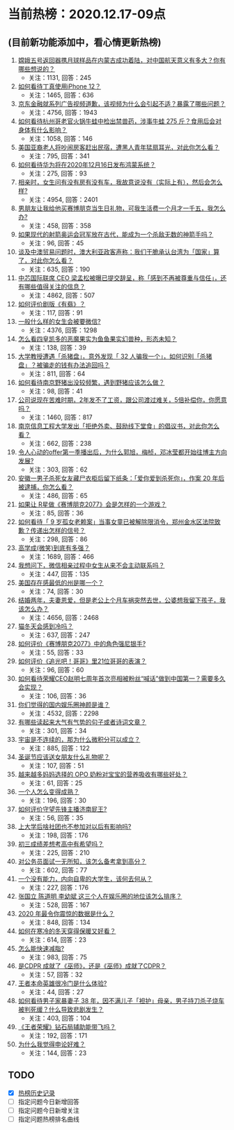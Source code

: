 # 当前热榜：2020.12.17-09点
## (目前新功能添加中，看心情更新热榜)
1. [嫦娥五号返回器携月球样品在内蒙古成功着陆，对中国航天意义有多大？你有哪些想说的？](https://www.zhihu.com/question/435116380)
    * 关注：1131, 回答：245
2. [如何看待丁真使用iPhone 12？](https://www.zhihu.com/question/434592793)
    * 关注：1465, 回答：636
3. [京东金融就系列广告视频道歉，该视频为什么会引起不适？暴露了哪些问题？](https://www.zhihu.com/question/434812647)
    * 关注：4756, 回答：1943
4. [如何看待杭州哥老官火锅牛蛙中检出禁兽药，涉事牛蛙 275 斤？食用后会对身体有什么影响？](https://www.zhihu.com/question/435097919)
    * 关注：1058, 回答：146
5. [美国亚裔老人将吵闹房客赶出民宿，遭黑人青年猛扇耳光，对此你怎么看？](https://www.zhihu.com/question/435065211)
    * 关注：795, 回答：341
6. [如何看待华为将在2020年12月16日发布鸿蒙系统？](https://www.zhihu.com/question/434818494)
    * 关注：275, 回答：93
7. [相亲时，女生问有没有房有没有车，我故意说没有（实际上有），然后会怎么样?](https://www.zhihu.com/question/303926395)
    * 关注：4954, 回答：2401
8. [男朋友让我给他买赛博朋克当生日礼物，可我生活费一个月才一千五，我怎么办?](https://www.zhihu.com/question/434776782)
    * 关注：458, 回答：358
9. [如果现代的射箭奥运会冠军放在古代，能成为一个杀敌无数的神箭手吗？](https://www.zhihu.com/question/417602409)
    * 关注：96, 回答：45
10. [谈及中澳贸易问题时，澳大利亚政客声称：我们干脆承认台湾为「国家」算了，对此你怎么看？](https://www.zhihu.com/question/435103691)
    * 关注：635, 回答：190
11. [中芯国际联席 CEO 梁孟松被曝已提交辞呈，称「感到不再被尊重与信任」，还有哪些值得关注的信息？](https://www.zhihu.com/question/435048793)
    * 关注：4862, 回答：507
12. [如何评价剧版《有翡》？](https://www.zhihu.com/question/434976264)
    * 关注：117, 回答：91
13. [一般什么样的女生会被要微信?](https://www.zhihu.com/question/323245237)
    * 关注：4376, 回答：1298
14. [怎么看四皇凯多的恶魔果实为鱼鱼果实幻兽种，形态未知？](https://www.zhihu.com/question/435002748)
    * 关注：138, 回答：39
15. [大学教授遭遇「杀猪盘」，意外发现「 32 人骗我一个」，如何识别「杀猪盘」？被骗走的钱有办法追回吗？](https://www.zhihu.com/question/435055077)
    * 关注：811, 回答：64
16. [如何看待南京野猪出没较频繁，遇到野猪应该怎么做？](https://www.zhihu.com/question/433711620)
    * 关注：98, 回答：41
17. [公司说现在苦难时期，2年发不了工资，跟公司渡过难关，5倍补偿你，你愿意吗？](https://www.zhihu.com/question/421021487)
    * 关注：1460, 回答：817
18. [南京信息工程大学发出「拒绝外卖、鼓励线下堂食」的倡议书，对此你怎么看？](https://www.zhihu.com/question/434950443)
    * 关注：662, 回答：238
19. [令人心动的offer第一季播出后，为什么郭旭，梅桢，邓冰莹都开始往博主方向发展?](https://www.zhihu.com/question/384507015)
    * 关注：303, 回答：62
20. [安徽一男子杀死女友藏尸衣柜后留下纸条：「爱你爱到杀死你」，作案 20 年后被逮捕，你怎么看？](https://www.zhihu.com/question/435102114)
    * 关注：486, 回答：65
21. [如果让 R星做《赛博朋克2077》会是怎样的一个游戏？](https://www.zhihu.com/question/434935063)
    * 关注：85, 回答：36
22. [如何看待「 9 岁孤女老赖案」当事女童已被解除限消令，郑州金水区法院致歉？传递出怎样的信号？](https://www.zhihu.com/question/435045157)
    * 关注：298, 回答：86
23. [高学成(微笑)到底有多强？](https://www.zhihu.com/question/37049266)
    * 关注：1689, 回答：466
24. [我想问下，微信相亲过程中女生从来不会主动联系吗？](https://www.zhihu.com/question/376671167)
    * 关注：447, 回答：135
25. [美国存在感最低的州是哪一个？](https://www.zhihu.com/question/433421382)
    * 关注：74, 回答：30
26. [结婚两年，夫妻恩爱，但是老公上个月车祸突然去世，公婆想我留下孩子，我该怎么办？](https://www.zhihu.com/question/430060068)
    * 关注：4656, 回答：2468
27. [猫冬天会感到冷吗？](https://www.zhihu.com/question/428634141)
    * 关注：637, 回答：247
28. [如何评价《赛博朋克2077》中的角色强尼银手?](https://www.zhihu.com/question/434464867)
    * 关注：55, 回答：33
29. [如何评价《追光吧！哥哥》里21位哥哥的表演？](https://www.zhihu.com/question/434602748)
    * 关注：96, 回答：60
30. [如何看待荣耀CEO赵明七周年首次亮相被粉丝“喊话”做到中国第一？需要多久会实现？](https://www.zhihu.com/question/435143679)
    * 关注：106, 回答：36
31. [你们觉得的国内娱乐圈神颜是谁？](https://www.zhihu.com/question/408628229)
    * 关注：4532, 回答：2298
32. [有哪些读起来大气有气势的句子或者诗词文章？](https://www.zhihu.com/question/302318653)
    * 关注：301, 回答：34
33. [宇宙是不连续的，那为什么微积分可以成立？](https://www.zhihu.com/question/430172368)
    * 关注：885, 回答：122
34. [圣诞节应该送女朋友什么礼物呢？](https://www.zhihu.com/question/359982349)
    * 关注：107, 回答：51
35. [越来越多妈妈选择的 OPO 奶粉对宝宝的营养吸收有哪些好处？](https://www.zhihu.com/question/434788998)
    * 关注：61, 回答：25
36. [一个人怎么变得成熟？](https://www.zhihu.com/question/431495614)
    * 关注：196, 回答：30
37. [如何评价守望先锋主播济南屁王?](https://www.zhihu.com/question/431941600)
    * 关注：56, 回答：35
38. [上大学后啥社团也不参加对以后有影响吗?](https://www.zhihu.com/question/433930810)
    * 关注：198, 回答：176
39. [初三成绩差想考高中有希望吗？](https://www.zhihu.com/question/434559494)
    * 关注：225, 回答：210
40. [对公务员面试一无所知，该怎么备考拿到高分？](https://www.zhihu.com/question/366961967)
    * 关注：602, 回答：77
41. [一个没有能力，内向自卑的大学生，该何去何从？](https://www.zhihu.com/question/432000580)
    * 关注：227, 回答：176
42. [张国立 陈道明 李幼斌 这三个人在娱乐圈的地位该怎么排序？](https://www.zhihu.com/question/38604238)
    * 关注：528, 回答：167
43. [2020 年最令你震惊的数据是什么？](https://www.zhihu.com/question/434916562)
    * 关注：848, 回答：134
44. [如何在寒冷的冬天穿得保暖又好看？](https://www.zhihu.com/question/22483845)
    * 关注：614, 回答：23
45. [怎么能快速减脂?](https://www.zhihu.com/question/356597241)
    * 关注：983, 回答：75
46. [是CDPR 成就了《巫师》，还是《巫师》成就了CDPR？](https://www.zhihu.com/question/435035425)
    * 关注：57, 回答：32
47. [王者本命英雄很冷门是什么体验?](https://www.zhihu.com/question/433738419)
    * 关注：44, 回答：27
48. [如何看待男子家暴妻子 38 年，因不满儿子「袒护」母亲，男子持刀杀子烧车被判死缓？什么导致悲剧发生？](https://www.zhihu.com/question/435098025)
    * 关注：403, 回答：104
49. [《王者荣耀》钻石局辅助能带飞吗？](https://www.zhihu.com/question/425332969)
    * 关注：192, 回答：171
50. [为什么我觉得申论好难？](https://www.zhihu.com/question/431272244)
    * 关注：144, 回答：23
## TODO
* [x] [热榜历史记录](hot_history/AllHot.md)
* [ ] 指定问题今日新增回答
* [ ] 指定问题今日新增关注
* [ ] 指定问题热榜排名曲线

